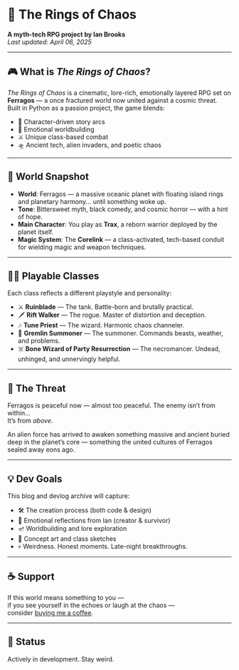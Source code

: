 # 🌌 The Rings of Chaos

**A myth-tech RPG project by Ian Brooks**  
*Last updated: April 06, 2025*

---

## 🎮 What is *The Rings of Chaos*?

*The Rings of Chaos* is a cinematic, lore-rich, emotionally layered RPG set on **Ferragos** — a once fractured world now united against a cosmic threat. Built in Python as a passion project, the game blends:

- 💫 Character-driven story arcs
- 🧠 Emotional worldbuilding
- ⚔️ Unique class-based combat
- 🛸 Ancient tech, alien invaders, and poetic chaos

---

## 🧠 World Snapshot

- **World**: Ferragos — a massive oceanic planet with floating island rings and planetary harmony... until something woke up.
- **Tone**: Bittersweet myth, black comedy, and cosmic horror — with a hint of hope.
- **Main Character**: You play as **Trax**, a reborn warrior deployed by the planet itself.
- **Magic System**: The **Corelink** — a class-activated, tech-based conduit for wielding magic and weapon techniques.

---

## 🧙‍♂️ Playable Classes

Each class reflects a different playstyle and personality:

- ⚔️ **Ruinblade** — The tank. Battle-born and brutally practical.
- 🗡️ **Rift Walker** — The rogue. Master of distortion and deception.
- 🎶 **Tune Priest** — The wizard. Harmonic chaos channeler.
- 🐲 **Gremlin Summoner** — The summoner. Commands beasts, weather, and problems.
- ☠️ **Bone Wizard of Party Resurrection** — The necromancer. Undead, unhinged, and unnervingly helpful.

---

## 🌌 The Threat

Ferragos is peaceful now — almost too peaceful. The enemy isn’t from within…  
It’s from *above*.

An alien force has arrived to awaken something massive and ancient buried deep in the planet’s core — something the united cultures of Ferragos sealed away eons ago.

---

## 💡 Dev Goals

This blog and devlog archive will capture:

- 🛠️ The creation process (both code & design)
- 🧠 Emotional reflections from Ian (creator & survivor)
- 🪔 Worldbuilding and lore exploration
- 🎨 Concept art and class sketches
- 💀 Weirdness. Honest moments. Late-night breakthroughs.

---

## ☕ Support

If this world means something to you —  
if you see yourself in the echoes or laugh at the chaos —  
consider [buying me a coffee](https://ko-fi.com/your-kofi-link-here).

---

## 📌 Status

Actively in development. Stay weird.

